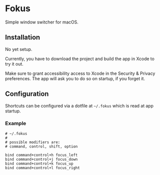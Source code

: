 # Fokus

Simple window switcher for macOS.

## Installation

No yet setup.

Currently, you have to download the project and build the app in Xcode to try it out.

Make sure to grant accessibility access to Xcode in the Security & Privacy preferences. The app will ask you to do so on startup, if you forget it.

## Configuration

Shortcuts can be configured via a dotfile at `~/.fokus` which is read at app startup.

### Example

```
# ~/.fokus
#
# possible modifiers are:
# command, control, shift, option

bind command+control+h focus_left
bind command+control+j focus_down
bind command+control+k focus_up
bind command+control+l focus_right
```